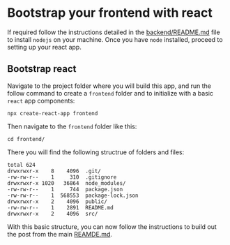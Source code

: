 # Bootstrap your frontend with react

If required follow the instructions detailed in the [backend/README.md](../backend/README.md) file to install `nodejs` on your machine. Once you have `node` installed, proceed to setting up your react app.

## Bootstrap react

Navigate to the project folder where you will build this app, and run the follow command to create a `frontend` folder and to initialize with a basic `react` app components:

```terminal
npx create-react-app frontend
```

Then navigate to the `frontend` folder like this:

```terminal
cd frontend/
```

There you will find the following structrue of folders and files:

```terminal
total 624
drwxrwxr-x    8    4096  .git/
-rw-rw-r--    1     310  .gitignore
drwxrwxr-x 1020   36864  node_modules/
-rw-rw-r--    1     744  package.json
-rw-rw-r--    1  568553  package-lock.json
drwxrwxr-x    2    4096  public/
-rw-rw-r--    1    2891  README.md
drwxrwxr-x    2    4096  src/
```

With this basic structure, you can now follow the instructions to build out the post from the main [REAMDE.md](../README.md).
